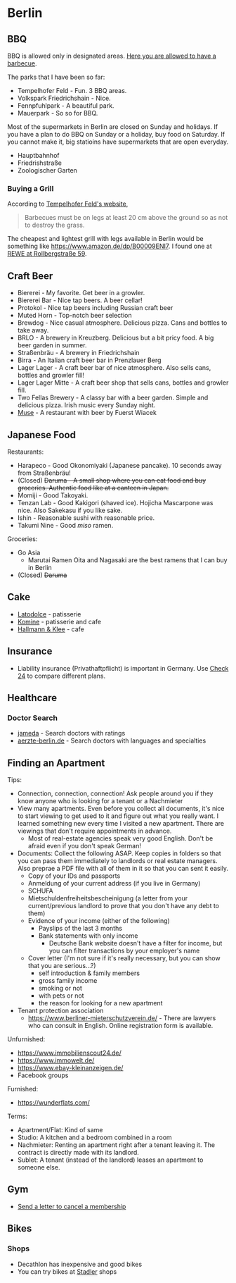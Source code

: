 # Berlin

## BBQ

BBQ is allowed only in designated areas. [Here you are allowed to have a barbecue](https://www.berlin.de/senuvk/umwelt/stadtgruen/gruenanlagen/de/nutzungsmoeglichkeiten/grillen/en/hier.shtml).

The parks that I have been so far:

- Tempelhofer Feld - Fun. 3 BBQ areas.
- Volkspark Friedrichshain - Nice.
- Fennpfuhlpark - A beautiful park.
- Mauerpark - So so for BBQ.

Most of the supermarkets in Berlin are closed on Sunday and holidays. If you have a plan to do BBQ on Sunday or a holiday, buy food on Saturday. If you cannot make it, big statioins have supermarkets that are open everyday.

- Hauptbahnhof
- Friedrishstraße
- Zoologischer Garten

### Buying a Grill

According to [Tempelhofer Feld's website](https://gruen-berlin.de/en/tempelhofer-feld/visitor-information),

>Barbecues must be on legs at least 20 cm above the ground so as not to destroy the grass.

The cheapest and lightest grill with legs available in Berlin would be something like https://www.amazon.de/dp/B00009ENI7. I found one at [REWE at Rollbergstraße 59](https://www.rewe.de/marktseite/berlin-neukoelln/4040274/rewe-markt-rollbergstrasse-59/).

## Craft Beer

- Biererei - My favorite. Get beer in a growler.
- Biererei Bar - Nice tap beers. A beer cellar!
- Protokol - Nice tap beers including Russian craft beer
- Muted Horn - Top-notch beer selection
- Brewdog - Nice casual atmosphere. Delicious pizza. Cans and bottles to take away.
- BRLO - A brewery in Kreuzberg. Delicious but a bit pricy food. A big beer garden in summer.
- Straßenbräu - A brewery in Friedrichshain
- Birra - An Italian craft beer bar in Prenzlauer Berg
- Lager Lager - A craft beer bar of nice atmosphere. Also sells cans, bottles and growler fill!
- Lager Lager Mitte - A craft beer shop that sells cans, bottles and growler fill.
- Two Fellas Brewery - A classy bar with a beer garden. Simple and delicious pizza. Irish music every Sunday night.
- [Muse](http://www.museberlin.com/) - A restaurant with beer by Fuerst Wiacek

## Japanese Food

Restaurants:

- Harapeco - Good Okonomiyaki (Japanese pancake). 10 seconds away from Straßenbräu!
- (Closed) ~~Daruma - A small shop where you can eat food and buy groceries. Authentic food like at a canteen in Japan.~~
- Momiji - Good Takoyaki.
- Tenzan Lab - Good Kakigori (shaved ice). Hojicha Mascarpone was nice. Also Sakekasu if you like sake.
- Ishin - Reasonable sushi with reasonable price.
- Takumi Nine - Good *miso* ramen.

Groceries:

- Go Asia
  - Marutai Ramen Oita and Nagasaki are the best ramens that I can buy in Berlin
- (Closed) ~~Daruma~~

## Cake

- [Latodolce](http://www.latodolce.com/) - patisserie
- [Komine](http://www.cafekomine.de/) - patisserie and cafe
- [Hallmann & Klee](https://www.hallmann-klee.de/) - cafe

## Insurance

- Liability insurance (Privathaftpflicht) is important in Germany. Use [Check 24](https://www.check24.de/) to compare different plans.

## Healthcare

### Doctor Search

- [jameda](https://www.jameda.de/) - Search doctors with ratings
- [aerzte-berlin.de](http://www.aerzte-berlin.de/_php/therapie30/fach.php) - Search doctors with languages and specialties

## Finding an Apartment

Tips:

- Connection, connection, connection! Ask people around you if they know anyone who is looking for a tenant or a Nachmieter
- View many apartments. Even before you collect all documents, it's nice to start viewing to get used to it and figure out what you really want. I learned something new every time I visited a new apartment. There are viewings that don't require appointments in advance.
  - Most of real-estate agencies speak very good English. Don't be afraid even if you don't speak German!
- Documents: Collect the following ASAP. Keep copies in folders so that you can pass them immediately to landlords or real estate managers. Also preprae a PDF file with all of them in it so that you can sent it easily.
  - Copy of your IDs and passports
  - Anmeldung of your current address (if you live in Germany)
  - SCHUFA
  - Mietschuldenfreiheitsbescheinigung (a letter from your current/previous landlord to prove that you don't have any debt to them)
  - Evidence of your income (either of the following)
    - Payslips of the last 3 months
    - Bank statements with only income
      - Deutsche Bank website doesn't have a filter for income, but you can filter transactions by your employer's name
  - Cover letter (I'm not sure if it's really necessary, but you can show that you are serious...?)
    - self introduction & family members
    - gross family income
    - smoking or not
    - with pets or not
    - the reason for looking for a new apartment
- Tenant protection association
  - https://www.berliner-mieterschutzverein.de/ - There are lawyers who can consult in English. Online registration form is available.

Unfurnished:

- https://www.immobilienscout24.de/
- https://www.immowelt.de/
- https://www.ebay-kleinanzeigen.de/
- Facebook groups

Furnished:

- https://wunderflats.com/

Terms:

- Apartment/Flat: Kind of same
- Studio: A kitchen and a bedroom combined in a room
- Nachmieter: Renting an apartment right after a tenant leaving it. The contract is directly made with its landlord.
- Sublet: A tenant (instead of the landlord) leases an apartment to someone else.

## Gym

- [Send a letter to cancel a membership](https://www.reddit.com/r/berlin/comments/8q7y8w/how_do_i_give_mcfit_gym_cancellation_notice/)

## Bikes

### Shops

- Decathlon has inexpensive and good bikes
- You can try bikes at [Stadler](https://shop.zweirad-stadler.de/) shops

